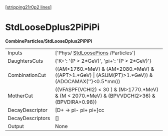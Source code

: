 [[stripping21r0p2 lines]](./stripping21r0p2-index)

# StdLooseDplus2PiPiPi

**CombineParticles/StdLooseDplus2PiPiPi**

|                  |                                                                                                           |
|------------------|-----------------------------------------------------------------------------------------------------------|
| Inputs           | ['Phys/ [StdLoosePions](./stripping21r0p2-stdloosepions) /Particles']                                   |
| DaughtersCuts    | {'K+': '(P \> 2\*GeV)', 'pi+': '(P \> 2\*GeV)'}                                                           |
| CombinationCut   | ((AM\>1760.\*MeV) & (AM\<2080.\*MeV) & ((APT\>1.\*GeV) \| (ASUM(PT)\>1.\*GeV)) & (ADOCAMAX('')\<0.5\*mm)) |
| MotherCut        | ((VFASPF(VCHI2) \< 30 ) & (M\>1770.\*MeV) & (M \< 2070.\*MeV) & (BPVVDCHI2\>36) & (BPVDIRA\>0.98))        |
| DecayDescriptor  | [D+ -\> pi- pi+ pi+]cc                                                                                  |
| DecayDescriptors | []                                                                                                      |
| Output           | None                                                                                                      |

